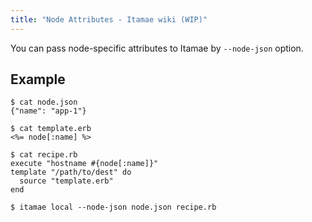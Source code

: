 ```yaml
---
title: "Node Attributes - Itamae wiki (WIP)"
---
```


You can pass node-specific attributes to Itamae by `--node-json` option.

Example
-------

```
$ cat node.json
{"name": "app-1"}
```

```
$ cat template.erb
<%= node[:name] %>
```

```
$ cat recipe.rb
execute "hostname #{node[:name]}"
template "/path/to/dest" do
  source "template.erb"
end
```

```
$ itamae local --node-json node.json recipe.rb
```
